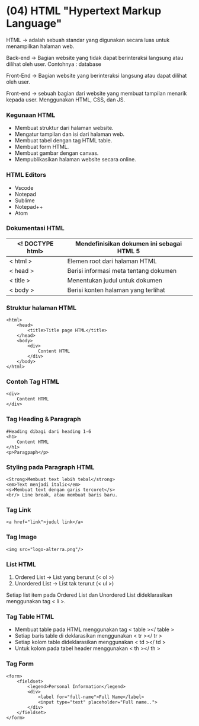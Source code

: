 <h1>(04) HTML "Hypertext Markup Language"</h1>

<p>HTML → adalah sebuah standar yang digunakan secara luas untuk menampilkan halaman web. </p>
<p>Back-end →  Bagian website yang tidak dapat berinteraksi langsung atau dilihat oleh user. Contohnya : database</p>
<p>Front-End → Bagian website yang berinteraksi langsung atau dapat dilihat oleh user. </p>
<p>Front-end →  sebuah bagian dari website yang membuat tampilan menarik kepada user. Menggunakan HTML, CSS, dan JS.</p>

### Kegunaan HTML
- Membuat struktur dari halaman website.
- Mengatur tampilan dan isi dari halaman web.
- Membuat tabel dengan tag HTML table.
- Membuat form HTML.
- Membuat gambar dengan canvas.
- Mempublikasikan halaman website secara online.

### HTML Editors
- Vscode
- Notepad
- Sublime
- Notepad++
- Atom

### Dokumentasi HTML
| <! DOCTYPE html>      | Mendefinisikan dokumen ini sebagai HTML 5 |
| ----------- | ----------- |
| < html >    | Elemen root dari halaman HTML     |
| < head >   | Berisi informasi meta tentang dokumen        |
| < title >   | Menentukan judul untuk dokumen       |
| < body >   | Berisi konten halaman yang terlihat        |

### Struktur halaman HTML
```
<html>
    <head>
        <title>Title page HTML</title>
    </head>
    <body>
        <div>
            Content HTML
        </div>
    </body>
</html>
```

### Contoh Tag HTML
```
<div>
    Content HTML
</div>
```

### Tag Heading & Paragraph
```
#Heading dibagi dari heading 1-6
<h1>
    Content HTML
</h1>
<p>Paragpaph</p>
```

### Styling pada Paragraph HTML
```
<Strong>Membuat text lebih tebal</strong>
<em>Text menjadi italic</em>
<s>Membuat text dengan garis tercoret</s>
<br/> Line break, atau membuat baris baru. 
```

### Tag Link
```
<a href="link">judul link</a>
```

### Tag Image
```
<img src="logo-alterra.png"/>
```

### List HTML
1. Ordered List → List yang berurut (< ol >)
2. Unordered List → List tak terurut (< ul >)

Setiap list item pada Ordered List dan Unordered List dideklarasikan menggunakan tag < li >.

### Tag Table HTML 
- Membuat table pada HTML menggunakan tag < table ></ table >
- Setiap baris table di deklarasikan menggunakan < tr ></ tr >
- Setiap kolom table dideklarasikan menggunakan < td ></ td >
- Untuk kolom pada tabel header menggunakan < th ></ th >

### Tag Form
```
<form>
    <fieldset>
        <legend>Personal Information</legend>
        <div>
            <label for="full-name">Full Name</label>
            <input type="text" placeholder="Full name.."> 
        </div>
    </fieldset>
</form>
```